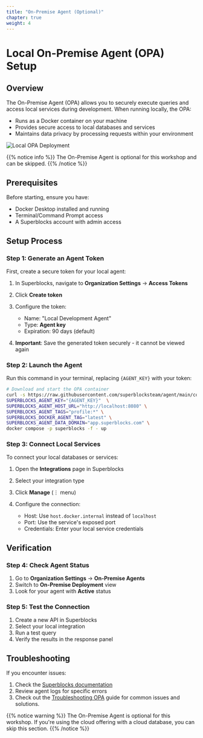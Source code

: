 ```yaml
---
title: "On-Premise Agent (Optional)"
chapter: true
weight: 4
---
```


# Local On-Premise Agent (OPA) Setup

## Overview

The On-Premise Agent (OPA) allows you to securely execute queries and access local services during development. When running locally, the OPA:

- Runs as a Docker container on your machine
- Provides secure access to local databases and services
- Maintains data privacy by processing requests within your environment

![Local OPA Deployment](/images/local-opa-deployment.png?width=45pc)

{{% notice info %}}
The On-Premise Agent is optional for this workshop and can be skipped.
{{% /notice %}}

## Prerequisites

Before starting, ensure you have:

- Docker Desktop installed and running
- Terminal/Command Prompt access
- A Superblocks account with admin access

## Setup Process

### Step 1: Generate an Agent Token

First, create a secure token for your local agent:

1. In Superblocks, navigate to **Organization Settings** → **Access Tokens**
2. Click **Create token**
3. Configure the token:

    - Name: "Local Development Agent"
    - Type: **Agent key**
    - Expiration: 90 days (default)

4. **Important**: Save the generated token securely - it cannot be viewed again

### Step 2: Launch the Agent

Run this command in your terminal, replacing `{AGENT_KEY}` with your token:

```bash
# Download and start the OPA container
curl -s https://raw.githubusercontent.com/superblocksteam/agent/main/compose.yaml | \
SUPERBLOCKS_AGENT_KEY="{AGENT_KEY}"  \
SUPERBLOCKS_AGENT_HOST_URL="http://localhost:8080" \
SUPERBLOCKS_AGENT_TAGS="profile:*" \
SUPERBLOCKS_DOCKER_AGENT_TAG="latest" \
SUPERBLOCKS_AGENT_DATA_DOMAIN="app.superblocks.com" \
docker compose -p superblocks -f - up
```

### Step 3: Connect Local Services

To connect your local databases or services:

1. Open the **Integrations** page in Superblocks
2. Select your integration type
3. Click **Manage** (⋮ menu)
4. Configure the connection:

    - Host: Use `host.docker.internal` instead of `localhost`
    - Port: Use the service's exposed port
    - Credentials: Enter your local service credentials


## Verification

### Step 4: Check Agent Status

1. Go to **Organization Settings** → **On-Premise Agents**
2. Switch to **On-Premise Deployment** view
3. Look for your agent with **Active** status

### Step 5: Test the Connection

1. Create a new API in Superblocks
2. Select your local integration
3. Run a test query
4. Verify the results in the response panel

## Troubleshooting

If you encounter issues:

1. Check the [Superblocks documentation](https://docs.superblocks.com)
2. Review agent logs for specific errors
3. Check out the [Troubleshooting OPA](https://docs.superblocks.com/superblocks/on-premise-agent/troubleshooting) guide for common issues and solutions.

{{% notice warning %}}
The On-Premise Agent is optional for this workshop. If you're using the cloud offering with a cloud database, you can skip this section.
{{% /notice %}}
